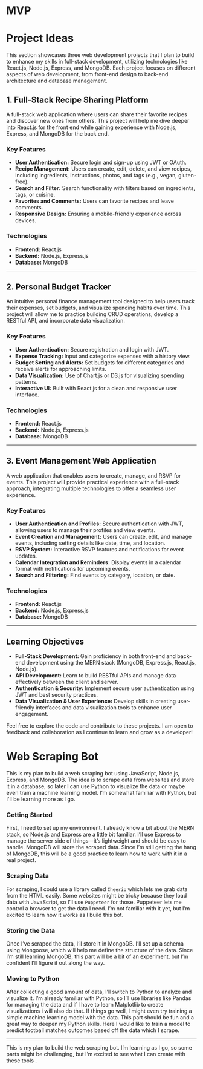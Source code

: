 # MVP

# Project Ideas

This section showcases three web development projects that I plan to build to enhance my skills in full-stack development, utilizing technologies like React.js, Node.js, Express, and MongoDB. Each project focuses on different aspects of web development, from front-end design to back-end architecture and database management.

## 1. Full-Stack Recipe Sharing Platform

A full-stack web application where users can share their favorite recipes and discover new ones from others. This project will help me dive deeper into React.js for the front end while gaining experience with Node.js, Express, and MongoDB for the back end.

### Key Features
- **User Authentication:** Secure login and sign-up using JWT or OAuth.
- **Recipe Management:** Users can create, edit, delete, and view recipes, including ingredients, instructions, photos, and tags (e.g., vegan, gluten-free).
- **Search and Filter:** Search functionality with filters based on ingredients, tags, or cuisine.
- **Favorites and Comments:** Users can favorite recipes and leave comments.
- **Responsive Design:** Ensuring a mobile-friendly experience across devices.

### Technologies
- **Frontend:** React.js
- **Backend:** Node.js, Express.js
- **Database:** MongoDB

---

## 2. Personal Budget Tracker

An intuitive personal finance management tool designed to help users track their expenses, set budgets, and visualize spending habits over time. This project will allow me to practice building CRUD operations, develop a RESTful API, and incorporate data visualization.

### Key Features
- **User Authentication:** Secure registration and login with JWT.
- **Expense Tracking:** Input and categorize expenses with a history view.
- **Budget Setting and Alerts:** Set budgets for different categories and receive alerts for approaching limits.
- **Data Visualization:** Use of Chart.js or D3.js for visualizing spending patterns.
- **Interactive UI:** Built with React.js for a clean and responsive user interface.

### Technologies
- **Frontend:** React.js
- **Backend:** Node.js, Express.js
- **Database:** MongoDB

---

## 3. Event Management Web Application

A web application that enables users to create, manage, and RSVP for events. This project will provide practical experience with a full-stack approach, integrating multiple technologies to offer a seamless user experience.

### Key Features
- **User Authentication and Profiles:** Secure authentication with JWT, allowing users to manage their profiles and view events.
- **Event Creation and Management:** Users can create, edit, and manage events, including setting details like date, time, and location.
- **RSVP System:** Interactive RSVP features and notifications for event updates.
- **Calendar Integration and Reminders:** Display events in a calendar format with notifications for upcoming events.
- **Search and Filtering:** Find events by category, location, or date.

### Technologies
- **Frontend:** React.js
- **Backend:** Node.js, Express.js
- **Database:** MongoDB

---

## Learning Objectives

- **Full-Stack Development:** Gain proficiency in both front-end and back-end development using the MERN stack (MongoDB, Express.js, React.js, Node.js).
- **API Development:** Learn to build RESTful APIs and manage data effectively between the client and server.
- **Authentication & Security:** Implement secure user authentication using JWT and best security practices.
- **Data Visualization & User Experience:** Develop skills in creating user-friendly interfaces and data visualization tools to enhance user engagement.

Feel free to explore the code and contribute to these projects. I am open to feedback and collaboration as I continue to learn and grow as a developer!

# Web Scraping Bot

This is my plan to build a web scraping bot using JavaScript, Node.js, Express, and MongoDB. The idea is to scrape data from websites and store it in a database, so later I can use Python to visualize the data or maybe even train a machine learning model. I’m somewhat familiar with Python, but I'll be learning more as I go.

### Getting Started

First, I need to set up my environment. I already know a bit about the MERN stack, so Node.js and Express are a little bit familiar. I’ll use Express to manage the server side of things—it’s lightweight and should be easy to handle. MongoDB will store the scraped data. Since I’m still getting the hang of MongoDB, this will be a good practice to learn how to work with it in a real project.

### Scraping Data

For scraping, I could use a library called `Cheerio` which lets me  grab data from the HTML easily. Some websites might be tricky because they load data with JavaScript, so I’ll use `Puppeteer` for those. Puppeteer lets me control a browser to get the data I need. I’m not familiar with it yet, but I’m excited to learn how it works as I build this bot.

### Storing the Data

Once I’ve scraped the data, I’ll store it in MongoDB. I’ll set up a schema using Mongoose, which will help me define the structure of the data. Since I’m still learning MongoDB, this part will be a bit of an experiment, but I’m confident I’ll figure it out along the way.

### Moving to Python

After collecting a good amount of data, I’ll switch to Python to analyze and visualize it. I’m already familiar with Python, so I’ll use libraries like Pandas for managing the data and if I have to learn Matplotlib to create visualizations i will also do that. If things go well, I might even try training a simple machine learning model with the data. This part should be fun and a great way to deepen my Python skills. Here I would like to train a model to predict football matches outcomes based off the data which I scrape.

---

This is my plan to build the web scraping bot. I’m learning as I go, so some parts might be challenging, but I’m excited to see what I can create with these tools .
